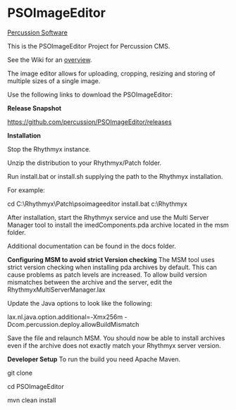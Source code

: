 PSOImageEditor
==============
[Percussion Software](http://www.percussion.com "Percussion Software")

This is the PSOImageEditor Project for Percussion CMS. 

See the Wiki for an [overview](https://github.com/percussion/PSOImageEditor/wiki). 

The image editor allows for uploading, cropping, resizing and storing of multiple
    sizes of a single image. 

Use the following links to download the PSOImageEditor:

**Release Snapshot**

https://github.com/percussion/PSOImageEditor/releases

**Installation**

Stop the Rhythmyx instance.

Unzip the distribution to your Rhythmyx/Patch folder.

Run install.bat or install.sh supplying the path to the Rhythmyx installation.

For example:

cd C:\Rhythmyx\Patch\psoimageeditor
install.bat c:\Rhythmyx

After installation, start the Rhythmyx service and use the Multi Server Manager tool to install the imedComponents.pda archive located in the msm folder.

Additional documentation can be found in the docs folder.

**Configuring MSM to avoid strict Version checking**
The MSM tool uses strict version checking when installing pda archives by default. 
This can cause problems as patch levels are increased.  To allow build version mismatches between the archive and the server, edit the RhythmyxMultiServerManager.lax

Update the Java options to look like the following:

lax.nl.java.option.additional=-Xmx256m -Dcom.percussion.deploy.allowBuildMismatch

Save the file and relaunch MSM.  You should now be able to install archives even if the archive does not exactly match your Rhythmyx server version.

**Developer Setup**
To run the build you need Apache Maven.

git clone <project Url>

cd PSOImageEditor

mvn clean install
    


